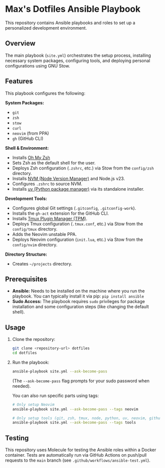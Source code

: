 # Max's Dotfiles Ansible Playbook

This repository contains Ansible playbooks and roles to set up a personalized development environment.

## Overview

The main playbook (`site.yml`) orchestrates the setup process, installing necessary system packages, configuring tools, and deploying personal configurations using GNU Stow.

## Features

This playbook configures the following:

**System Packages:**
*   `git`
*   `zsh`
*   `stow`
*   `curl`
*   `neovim` (from PPA)
*   `gh` (GitHub CLI)

**Shell & Environment:**
*   Installs [Oh My Zsh](https://ohmyz.sh/)
*   Sets Zsh as the default shell for the user.
*   Deploys Zsh configuration (`.zshrc`, etc.) via Stow from the `config/zsh` directory.
*   Installs [NVM (Node Version Manager)](https://github.com/nvm-sh/nvm) and Node.js v23.
*   Configures `.zshrc` to source NVM.
*   Installs [uv (Python package manager)](https://github.com/astral-sh/uv) via its standalone installer.

**Development Tools:**
*   Configures global Git settings (`.gitconfig`, `.gitconfig-work`).
*   Installs the `gh-act` extension for the GitHub CLI.
*   Installs [Tmux Plugin Manager (TPM)](https://github.com/tmux-plugins/tpm).
*   Deploys Tmux configuration (`.tmux.conf`, etc.) via Stow from the `config/tmux` directory.
*   Adds the Neovim unstable PPA.
*   Deploys Neovim configuration (`init.lua`, etc.) via Stow from the `config/nvim` directory.

**Directory Structure:**
*   Creates `~/projects` directory.

## Prerequisites

*   **Ansible:** Needs to be installed on the machine where you run the playbook. You can typically install it via pip: `pip install ansible`
*   **Sudo Access:** The playbook requires `sudo` privileges for package installation and some configuration steps (like changing the default shell).

## Usage

1.  Clone the repository:
    ```bash
    git clone <repository-url> dotfiles
    cd dotfiles
    ```
2.  Run the playbook:
    ```bash
    ansible-playbook site.yml --ask-become-pass
    ```
    (The `--ask-become-pass` flag prompts for your sudo password when needed).

    You can also run specific parts using tags:
    ```bash
    # Only setup Neovim
    ansible-playbook site.yml --ask-become-pass --tags neovim

    # Only setup tools (git, zsh, tmux, node, python, uv, neovim, github)
    ansible-playbook site.yml --ask-become-pass --tags tools
    ```

## Testing

This repository uses Molecule for testing the Ansible roles within a Docker container. Tests are automatically run via GitHub Actions on push/pull requests to the `main` branch (see `.github/workflows/ansible-test.yml`). 